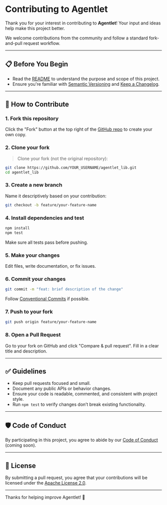 

# Contributing to Agentlet

Thank you for your interest in contributing to **Agentlet**! Your input and ideas help make this project better.

We welcome contributions from the community and follow a standard fork-and-pull request workflow.

---

## 📋 Before You Begin

- Read the [README](./README.md) to understand the purpose and scope of this project.
- Ensure you're familiar with [Semantic Versioning](https://semver.org/) and [Keep a Changelog](https://keepachangelog.com/).

---

## 🚀 How to Contribute

### 1. Fork this repository

Click the "Fork" button at the top right of the [GitHub repo](https://github.com/agentlets/agentlet) to create your own copy.

### 2. Clone your fork

> Clone your fork (not the original repository):

```bash
git clone https://github.com/YOUR_USERNAME/agentlet_lib.git
cd agentlet_lib
```

### 3. Create a new branch

Name it descriptively based on your contribution:

```bash
git checkout -b feature/your-feature-name
```

### 4. Install dependencies and test

```bash
npm install
npm test
```

Make sure all tests pass before pushing.

### 5. Make your changes

Edit files, write documentation, or fix issues.

### 6. Commit your changes

```bash
git commit -m "feat: brief description of the change"
```

Follow [Conventional Commits](https://www.conventionalcommits.org/) if possible.

### 7. Push to your fork

```bash
git push origin feature/your-feature-name
```

### 8. Open a Pull Request

Go to your fork on GitHub and click "Compare & pull request". Fill in a clear title and description.

---

## ✅ Guidelines

- Keep pull requests focused and small.
- Document any public APIs or behavior changes.
- Ensure your code is readable, commented, and consistent with project style.
- Run `npm test` to verify changes don’t break existing functionality.

---

## 🛡 Code of Conduct

By participating in this project, you agree to abide by our [Code of Conduct](./CODE_OF_CONDUCT.md) (coming soon).

---

## 📄 License

By submitting a pull request, you agree that your contributions will be licensed under the [Apache License 2.0](./LICENSE).

---

Thanks for helping improve Agentlet! 🚀